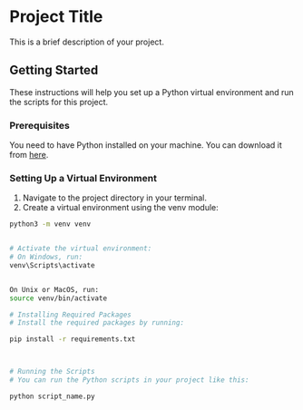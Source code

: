 # Project Title

This is a brief description of your project.

## Getting Started

These instructions will help you set up a Python virtual environment and run the scripts for this project.

### Prerequisites

You need to have Python installed on your machine. You can download it from [here](https://www.python.org/downloads/).

### Setting Up a Virtual Environment

1. Navigate to the project directory in your terminal.
2. Create a virtual environment using the venv module:

```bash
python3 -m venv venv


# Activate the virtual environment:
# On Windows, run:
venv\Scripts\activate


On Unix or MacOS, run:
source venv/bin/activate

# Installing Required Packages
# Install the required packages by running:

pip install -r requirements.txt



# Running the Scripts
# You can run the Python scripts in your project like this:

python script_name.py
```
